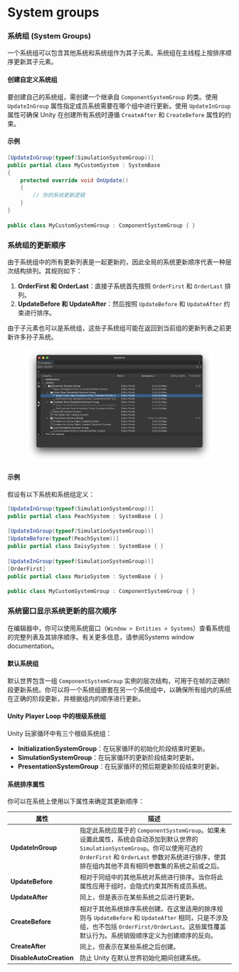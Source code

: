 # System groups

### 系统组 (System Groups)

一个系统组可以包含其他系统和系统组作为其子元素。系统组在主线程上按排序顺序更新其子元素。

#### 创建自定义系统组

要创建自己的系统组，需创建一个继承自 `ComponentSystemGroup` 的类。使用 `UpdateInGroup` 属性指定成员系统需要在哪个组中进行更新。使用 `UpdateInGroup` 属性可确保 Unity 在创建所有系统时遵循 `CreateAfter` 和 `CreateBefore` 属性的约束。

#### 示例

```csharp
[UpdateInGroup(typeof(SimulationSystemGroup))]
public partial class MyCustomSystem : SystemBase
{
    protected override void OnUpdate()
    {
        // 你的系统更新逻辑
    }
}

public class MyCustomSystemGroup : ComponentSystemGroup { }
```

### 系统组的更新顺序

由于系统组中的所有更新列表是一起更新的，因此全局的系统更新顺序代表一种层次结构排列。其规则如下：

1. **OrderFirst 和 OrderLast**：直接子系统首先按照 `OrderFirst` 和 `OrderLast` 排列。
2. **UpdateBefore 和 UpdateAfter**：然后按照 `UpdateBefore` 和 `UpdateAfter` 约束进行排序。

由于子元素也可以是系统组，这些子系统组可能在返回到当前组的更新列表之前更新许多孙子系统。

<figure><img src="../../.gitbook/assets/image.png" alt=""><figcaption></figcaption></figure>

#### 示例

假设有以下系统和系统组定义：

```csharp
[UpdateInGroup(typeof(SimulationSystemGroup))]
public partial class PeachSystem : SystemBase { }

[UpdateInGroup(typeof(SimulationSystemGroup))]
[UpdateBefore(typeof(PeachSystem))]
public partial class DaisySystem : SystemBase { }

[UpdateInGroup(typeof(SimulationSystemGroup))]
[OrderFirst]
public partial class MarioSystem : SystemBase { }

public class MyCustomSystemGroup : ComponentSystemGroup { }
```

### 系统窗口显示系统更新的层次顺序

在编辑器中，你可以使用系统窗口（`Window > Entities > Systems`）查看系统组的完整列表及其排序顺序。有关更多信息，请参阅Systems window documentation。

#### 默认系统组

默认世界包含一组 `ComponentSystemGroup` 实例的层次结构，可用于在帧的正确阶段更新系统。你可以将一个系统组嵌套在另一个系统组中，以确保所有组内的系统在正确的阶段更新，并根据组内的顺序进行更新。

#### Unity Player Loop 中的根级系统组

Unity 玩家循环中有三个根级系统组：

* **InitializationSystemGroup**：在玩家循环的初始化阶段结束时更新。
* **SimulationSystemGroup**：在玩家循环的更新阶段结束时更新。
* **PresentationSystemGroup**：在玩家循环的预后期更新阶段结束时更新。

#### 系统排序属性

你可以在系统上使用以下属性来确定其更新顺序：

| 属性                      | 描述                                                                                                                                                      |
| ----------------------- | ------------------------------------------------------------------------------------------------------------------------------------------------------- |
| **UpdateInGroup**       | 指定此系统应属于的 `ComponentSystemGroup`。如果未设置此属性，系统会自动添加到默认世界的 `SimulationSystemGroup`。你可以使用可选的 `OrderFirst` 和 `OrderLast` 参数对系统进行排序，使其排在组内其他不具有相同参数集的系统之前或之后。 |
| **UpdateBefore**        | 相对于同组中的其他系统对系统进行排序。当你将此属性应用于组时，会隐式约束其所有成员系统。                                                                                                            |
| **UpdateAfter**         | 同上，但是表示在某些系统之后进行更新。                                                                                                                                     |
| **CreateBefore**        | 相对于其他系统排序系统创建。在这里适用的排序规则与 `UpdateBefore` 和 `UpdateAfter` 相同，只是不涉及组，也不包括 `OrderFirst/OrderLast`。这些属性覆盖默认行为。系统销毁顺序定义为创建顺序的反向。                             |
| **CreateAfter**         | 同上，但表示在某些系统之后创建。                                                                                                                                        |
| **DisableAutoCreation** | 防止 Unity 在默认世界初始化期间创建系统。                                                                                                                                |
